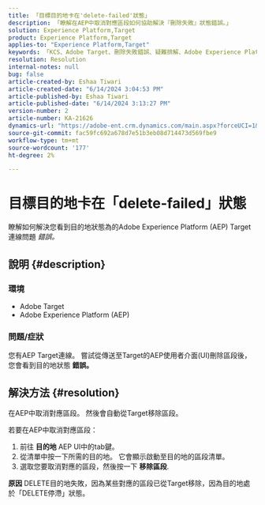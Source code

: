 ```yaml
---
title: 「目標目的地卡在'delete-failed'狀態」
description: 「瞭解在AEP中取消對應區段如何協助解決『刪除失敗』狀態錯誤。」
solution: Experience Platform,Target
product: Experience Platform,Target
applies-to: "Experience Platform,Target"
keywords: 「KCS、Adobe Target、刪除失敗錯誤、疑難排解、Adobe Experience Platform、刪除區段、AEP」
resolution: Resolution
internal-notes: null
bug: false
article-created-by: Eshaa Tiwari
article-created-date: "6/14/2024 3:04:53 PM"
article-published-by: Eshaa Tiwari
article-published-date: "6/14/2024 3:13:27 PM"
version-number: 2
article-number: KA-21626
dynamics-url: "https://adobe-ent.crm.dynamics.com/main.aspx?forceUCI=1&pagetype=entityrecord&etn=knowledgearticle&id=11d20d70-5f2a-ef11-840a-6045bd029b18"
source-git-commit: fac59fc692a678d7e51b3eb08d714473d569fbe9
workflow-type: tm+mt
source-wordcount: '177'
ht-degree: 2%

---
```


# 目標目的地卡在「delete-failed」狀態


瞭解如何解決您看到目的地狀態為的Adobe Experience Platform (AEP) Target連線問題 *錯誤。*

## 說明 {#description}


### 環境

- Adobe Target
- Adobe Experience Platform (AEP)


### 問題/症狀

您有AEP Target連線。 嘗試從傳送至Target的AEP使用者介面(UI)刪除區段後，您會看到目的地狀態 <b>錯誤。</b>


## 解決方法 {#resolution}


在AEP中取消對應區段。 然後會自動從Target移除區段。

若要在AEP中取消對應區段：

1. 前往 <b>目的地</b> AEP UI中的tab鍵。
2. 從清單中按一下所需的目的地。 它會顯示啟動至目的地的區段清單。
3. 選取您要取消對應的區段，然後按一下 <b>移除區段</b>.

<b>原因</b>
DELETE目的地失敗，因為某些對應的區段已從Target移除，因為目的地處於「DELETE停滯」狀態。
